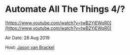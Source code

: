 # Automate All The Things 4/?

[https://www.youtube.com/watch?v=twB2YiEWqR0](https://www.youtube.com/watch?v=twB2YiEWqR0)

Air Date: 28 Aug 2019

Host: [Jason van Brackel](twitter.com/jasonvanbrackel)
